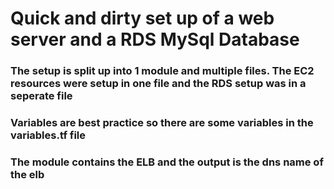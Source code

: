 # Quick and dirty set up of a web server and a RDS MySql Database

### The setup is split up into 1 module and multiple files. The EC2 resources were setup in one file and the RDS setup was in a seperate file
### Variables are best practice so there are some variables in the variables.tf file
### The module contains the ELB and the output is the dns name of the elb  